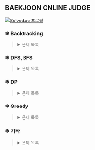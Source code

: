 
## BAEKJOON ONLINE JUDGE

[![Solved.ac
프로필](http://mazassumnida.wtf/api/mini/generate_badge?boj=sobaek2000)](https://solved.ac/sobaek2000)

### ❄ Backtracking
><details>
><summary>문제 목록</summary><br>
><table>
|  No.  |  Topics   |                                         Title                                         | Difficulty | Stack  |
| :---: | :-------: | :-----------------------------------------------------------------------------------: | :--------: | :----: |
| 1759  | 백트래킹 |  [암호 만들기](https://github.com/kim-wonjin/Problem-solving/blob/master/BOJ/Backtracking/1759.cpp)  |     G5     | c++ |
| 14889 | 백트래킹 | [스타트와 링크](https://github.com/kim-wonjin/Problem-solving/blob/master/BOJ/Backtracking/14889.cpp) |     S2     |  c++  |
></table>
></details>

### ❄ DFS, BFS
><details>
><summary>문제 목록</summary><br>
><table>
|  No.  |  Topics   |                                         Title                                         | Difficulty | Stack  |
| :---: | :-------: | :-----------------------------------------------------------------------------------: | :--------: | :----: |
| 1260  |  DFS,BFS  | [DFS와 BFS](https://github.com/kim-wonjin/Problem-solving/blob/master/BOJ/DFS%2C%20BFS/1260.cpp) |     S2     |  C++   |
| 2667  |  DFS,BFS  | [단지번호붙이기](https://github.com/kim-wonjin/Problem-solving/blob/master/BOJ/DFS%2C%20BFS/2667.cpp) |     S1     |  C++   |
| 1012  |  DFS,BFS  | [유기농 배추](https://github.com/kim-wonjin/Problem-solving/blob/master/BOJ/DFS%2C%20BFS/1012.cpp) |     S2     |  C++   |
></table>
></details>

### ❄ DP
><details>
><summary>문제 목록</summary><br>
><table>
|  No.  |  Topics   |                                         Title                                         | Difficulty | Stack  |
| :---: | :-------: | :-----------------------------------------------------------------------------------: | :--------: | :----: |
| 2193  |    DP     |   [이친수](https://github.com/kim-wonjin/Problem-solving/blob/master/BOJ/DP/2193.cpp)    |     S3     |  C++   |
| 10844 |    DP     | [쉬운 계단](https://github.com/kim-wonjin/Problem-solving/blob/master/BOJ/DP/10844.cpp)  |     S1     |  C++   |
| 1699  |    DP     | [제곱수의 합](https://github.com/kim-wonjin/Problem-solving/blob/master/BOJ/DP/1699.cpp) |     S3     |  C++   |
| 2579  |    DP     | [계단 오르기](https://github.com/kim-wonjin/Problem-solving/blob/master/BOJ/DP/2579.cpp) |     S3     |  C++   |
| 2133  |    DP     | [타일 채우기](https://github.com/kim-wonjin/Problem-solving/blob/master/BOJ/DP/2133.cpp) |     G5     |  C++   |
| 12865 |    DP     | [평범한 배낭](https://github.com/kim-wonjin/Problem-solving/blob/master/BOJ/DP/12865.cpp) |     G5     |  C++   |
| 1915  |    DP     | [가장 큰 정사각형](https://github.com/kim-wonjin/Problem-solving/blob/master/BOJ/DP/1915.cpp) |     G4     |  C++  |
| 1106  |    DP     | [호텔](https://github.com/kim-wonjin/Problem-solving/blob/master/BOJ/1106.cpp) |     S1     |  C++  |
></table>
></details>

### ❄ Greedy
><details>
><summary>문제 목록</summary><br>
><table>
| No.  | Topics |                                        Title                                        | Difficulty | Stack |
| :--: | :----: | :---------------------------------------------------------------------------------: | :--------: | :---: |
| 1946 | Greedy | [신입 사원](https://github.com/kim-wonjin/Problem-solving/blob/master/BOJ/Greedy/1946.cpp) |     S1     |  C++  |
| 1448 | Greedy | [삼각형 만들기](https://github.com/kim-wonjin/Problem-solving/blob/master/BOJ/Greedy/1448.cpp) |     S3     |  C++  |
></table>
></details>

### ❄ 기타
><details>
><summary>문제 목록</summary><br>
><table>
|  No.  |  Topics   |                                         Title                                         | Difficulty | Stack  |
| :---: | :-------: | :-----------------------------------------------------------------------------------: | :--------: | :----: |
| 2309  |  완전 탐색  |  [일곱난쟁이](https://github.com/kim-wonjin/Problem-solving/blob/master/BOJ/기타/2309.py)  |     B2     | Python |
| 1141  |    정렬    | [접두사](https://github.com/kim-wonjin/Problem-solving/blob/master/BOJ/기타/1141.cpp) |     S2     |  C++   |
| 1074  |  분할 정복  | [Z](https://github.com/kim-wonjin/Problem-solving/blob/master/BOJ/기타/1074.cpp) |     S1     |  C++   |
| 1074  |    구현    | [한줄로 서기](https://github.com/kim-wonjin/Problem-solving/blob/master/BOJ/기타/1138.cpp) |     S2     |  C++   |
| 1181  |  문자열 정렬 | [단어 정렬](https://github.com/kim-wonjin/Problem-solving/blob/master/BOJ/기타/1181.cpp) |     S5     |  C++   |
></table>
></details>